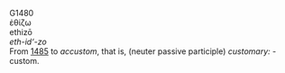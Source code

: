 <body>
  <p>G1480<br>  ἐθίζω  <br> ethizō  <br><i>eth-id‘-zo </i><br>From <a href="g1485.htm">1485</a>  to <i>accustom</i>, that is, (neuter passive participle) <i>customary:</i> - custom.<br></p>
 </body>